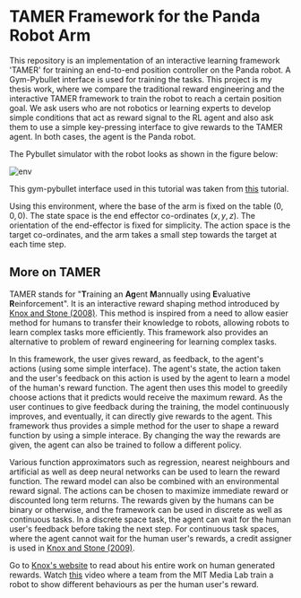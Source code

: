 # TAMER Framework for the Panda Robot Arm

This repository is an implementation of an interactive learning framework 'TAMER' for training an end-to-end position controller on the Panda robot. A Gym-Pybullet interface is used for training the tasks. This project is my thesis work, where we compare the traditional reward engineering and the interactive TAMER framework to train the robot to reach a certain position goal. We ask users who are not robotics or learning experts to develop simple conditions that act as reward signal to the RL agent and also ask them to use a simple key-pressing interface to give rewards to the TAMER agent. In both cases, the agent is the Panda robot. 

The Pybullet simulator with the robot looks as shown in the figure below:

![env](https://github.com/vivekgupte07/panda-TAMER/assets/67819132/eaf5841d-4f6c-46bb-84f3-a5a119c4f275) 

This gym-pybullet interface used in this tutorial was taken from [this](https://www.etedal.net/2020/04/pybullet-panda.html) tutorial.

Using this environment, where the base of the arm is fixed on the table $(0,0,0)$. The state space is the end effector co-ordinates $(x, y, z)$. The orientation of the end-effector is fixed for simplicity. The action space is the target co-ordinates, and the arm takes a small step towards the target at each time step.




## More on TAMER 
TAMER stands for "**T**raining an **Ag**ent **M**annually using **E**valuative **R**einforcement". It is an interactive reward shaping method introduced by [Knox and Stone (2008)]([https://dl.acm.org/doi/abs/10.1145/1597735.1597738](https://ieeexplore.ieee.org/abstract/document/4640845)). This method is inspired from a need to allow easier method for humans to transfer their knowledge to robots, allowing robots to learn complex tasks more efficiently. This framework also provides an alternative to problem of reward engineering for learning complex tasks.

In this framework, the user gives reward, as feedback, to the agent's actions (using some simple interface). The agent's state, the action taken and the user's feedback on this action is used by the agent to learn a model of the human's reward function. The agent then uses this model to greedily choose actions that it predicts would receive the maximum reward. As the user continues to give feedback during the training, the model continuously improves, and eventually, it can directly give rewards to the agent. This framework thus provides a simple method for the user to shape a reward function by using a simple interace. By changing the way the rewards are given, the agent can also be trained to follow a different policy.

Various function approximators such as regression, nearest neighbours and artificial as well as deep neural networks can be used to learn the reward function. The reward model can also be combined with an environmental reward signal. The actions can be chosen to maximize immediate reward or discounted long term returns. The rewards given by the humans can be binary or otherwise, and the framework can be used in discrete as well as continuous tasks. In a discrete space task, the agent can wait for the human user's feedback before taking the next step. For continuous task spaces, where the agent cannot wait for the human user's rewards, a credit assigner is used in [Knox and Stone (2009)](https://dl.acm.org/doi/abs/10.1145/1597735.1597738).

Go to [Knox's website](https://www.bradknox.net/human-reward/) to read about his entire work on human generated rewards.
Watch [this](https://www.youtube.com/watch?v=xzqCzX5ExZA) video where a team from the MIT Media Lab train a robot to show different behaviours as per the human user's reward. 
